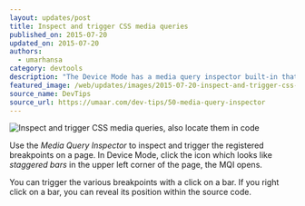 ```yaml
---
layout: updates/post
title: Inspect and trigger CSS media queries
published_on: 2015-07-20
updated_on: 2015-07-20
authors:
  - umarhansa
category: devtools
description: "The Device Mode has a media query inspector built-in that allows for easier responsive design."
featured_image: /web/updates/images/2015-07-20-inspect-and-trigger-css-media-queries-also-locate-them-in-code/media-query-inspector.gif
source_name: DevTips
source_url: https://umaar.com/dev-tips/50-media-query-inspector
---
```

<img src="/web/updates/images/2015-07-20-inspect-and-trigger-css-media-queries-also-locate-them-in-code/media-query-inspector.gif" alt="Inspect and trigger CSS media queries, also locate them in code">

Use the <em>Media Query Inspector</em> to inspect and trigger the registered breakpoints on a page. In Device Mode, click the icon which looks like <em>staggered bars</em> in the upper left corner of the page, the MQI opens.

You can trigger the various breakpoints with a click on a bar. If you right click on a bar, you can reveal its position within the source code.




		
